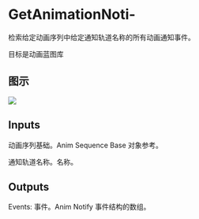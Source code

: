 # GetAnimationNoti-

检索给定动画序列中给定通知轨道名称的所有动画通知事件。

目标是动画蓝图库

## 图示

![]($-20221218-17522956.png)

## Inputs

动画序列基础。Anim Sequence Base 对象参考。

通知轨道名称。名称。 

## Outputs

Events: 事件。Anim Notify 事件结构的数组。
